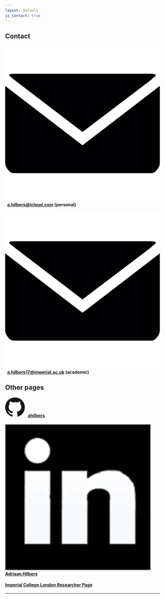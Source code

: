 ```yaml
---
layout: default
is_contact: true
---
```


## Contact

#### <img class="inline-picture" src="images/email.png"> &nbsp; [a.hilbers@icloud.com](mailto:a.hilbers@icloud.com) (personal)

#### <img class="inline-picture" src="images/email.png"> &nbsp; [a.hilbers17@imperial.ac.uk](mailto:a.hilbers17@imperial.ac.uk) (academic)



## Other pages

#### <img class="inline-picture" src="images/github.png"> &nbsp; [ahilbers](https://github.com/ahilbers)

#### <img class="inline-picture" src="images/linkedin.jpeg"> &nbsp; [Adriaan Hilbers](https://za.linkedin.com/in/adriaan-hilbers-5a155aa5)

#### [Imperial College London Researcher Page](http://www.imperial.ac.uk/people/a.hilbers17)


---
